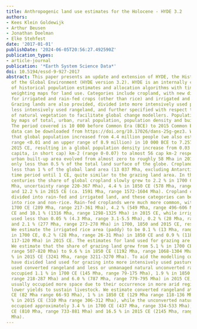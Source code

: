 ```yaml
---
title: Anthropogenic land use estimates for the Holocene - HYDE 3.2
authors:
- Kees Klein Goldewijk
- Arthur Beusen
- Jonathan Doelman
- Elke Stehfest
date: '2017-01-01'
publishDate: '2024-06-05T20:56:27.492590Z'
publication_types:
- article-journal
publication: '*Earth System Science Data*'
doi: 10.5194/essd-9-927-2017
abstract: This paper presents an update and extension of HYDE, the History Database
  of the Global Environment (HYDE version 3.2). HYDE is an internally consistent combination
  of historical population estimates and allocation algorithms with time-dependent
  weighting maps for land use. Categories include cropland, with new distinctions
  for irrigated and rain-fed crops (other than rice) and irrigated and rain-fed rice.
  Grazing lands are also provided, divided into more intensively used pasture and
  less intensively used rangeland, and further specified with respect to conversion
  of natural vegetation to facilitate global change modellers. Population is represented
  by maps of total, urban, rural population, population density and built-up area.
  The period covered is 10 000 before Common Era (BCE) to 2015 Common Era (CE). All
  data can be downloaded from https://doi.org/10.17026/dans-25g-gez3. We estimate
  that global population increased from 4.4 million people (we also estimate a lower
  range <0.01 and an upper range of 8.9 million) in 10 000 BCE to 7.257 billion in
  2015 CE, resulting in a global population density increase from 0.03 persons (or
  capita, in short cap) km-2 (range 0-0.07) to almost 56 cap km-2 respectively. The
  urban built-up area evolved from almost zero to roughly 58 Mha in 2015 CE, still
  only less than 0.5 % of the total land surface of the globe. Cropland occupied approximately
  less than 1 % of the global land area (13 037 Mha, excluding Antarctica) for a long
  time period until 1 CE, quite similar to the grazing land area. In the following
  centuries the share of global cropland slowly grew to 2.2 % in 1700 CE (ca. 293
  Mha, uncertainty range 220-367 Mha), 4.4 % in 1850 CE (578 Mha, range 522-637 Mha)
  and 12.2 % in 2015 CE (ca. 1591 Mha, range 1572-1604 Mha). Cropland can be further
  divided into rain-fed and irrigated land, and these categories can be further separated
  into rice and non-rice. Rain-fed croplands were much more common, with 2.2 % in
  1700 CE (289 Mha, range 217-361 Mha), 4.2 % (549 Mha, range 496-606 Mha) in 1850
  CE and 10.1 % (1316 Mha, range 1298-1325 Mha) in 2015 CE, while irrigated croplands
  used less than 0.05 % (4.3 Mha, range 3.1-5.5 Mha), 0.2 % (28 Mha, range 25-31 Mha)
  and 2.1 % (277 Mha, range 273-278 Mha) in 1700, 1850 and 2015 CE, respectively.
  We estimate the irrigated rice area (paddy) to be 0.1 % (13 Mha, range 9-16 Mha)
  in 1700 CE, 0.2 % (28 Mha, range 26-31 Mha) in 1850 CE and 0.9 % (118 Mha, range
  117-120 Mha) in 2015 CE. The estimates for land used for grazing are much more uncertain.
  We estimate that the share of grazing land grew from 5.1 % in 1700 CE (667 Mha,
  range 507-820 Mha) to 9.6 % in 1850 CE (1192 Mha, range 1068-1304 Mha) and 24.9
  % in 2015 CE (3241 Mha, range 3211-3270 Mha). To aid the modelling community we
  have divided land used for grazing into more intensively used pasture, less intensively
  used converted rangeland and less or unmanaged natural unconverted rangeland. Pasture
  occupied 1.1 % in 1700 CE (145 Mha, range 79-175 Mha), 1.9 % in 1850 CE (253 Mha,
  range 218-287 Mha) and 6.0 % (787 Mha, range 779-795 Mha) in 2015 CE, while rangelands
  usually occupied more space due to their occurrence in more arid regions and thus
  lower yields to sustain livestock. We estimate converted rangeland at 0.6 % in 1700
  CE (82 Mha range 66-93 Mha), 1 % in 1850 CE (129 Mha range 118-136 Mha) and 2.4
  % in 2015 CE (310 Mha range 306-312 Mha), while the unconverted natural rangelands
  occupied approximately 3.4 % in 1700 CE (437 Mha, range 334-533 Mha), 6.2 % in 1850
  CE (810 Mha, range 733-881 Mha) and 16.5 % in 2015 CE (2145 Mha, range 2126-2164
  Mha).
---
```

